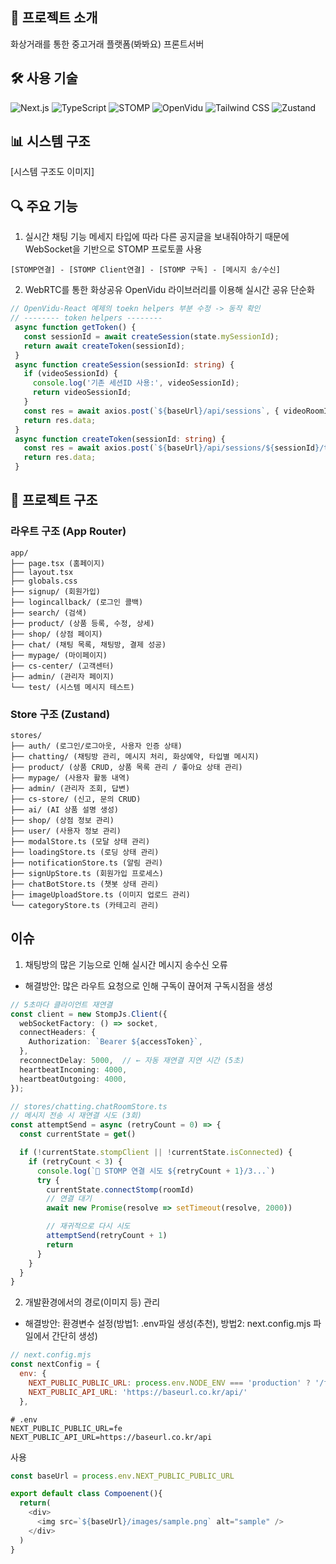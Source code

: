 ## 📝 프로젝트 소개
화상거래를 통한 중고거래 플랫폼(봐봐요) 프론트서버

## 🛠 사용 기술
![Next.js](https://img.shields.io/badge/Next.js-14-black?style=for-the-badge&logo=next.js)
![TypeScript](https://img.shields.io/badge/TypeScript-007ACC?style=for-the-badge&logo=typescript&logoColor=white)
![STOMP](https://img.shields.io/badge/STOMP-WebSocket-yellow?style=for-the-badge)
![OpenVidu](https://img.shields.io/badge/OpenVidu-2.28.0-blue?style=for-the-badge)
![Tailwind CSS](https://img.shields.io/badge/Tailwind_CSS-38B2AC?style=for-the-badge&logo=tailwind-css&logoColor=white)
![Zustand](https://img.shields.io/badge/Zustand-4.4.7-purple?style=for-the-badge)

## 📊 시스템 구조
[시스템 구조도 이미지]

## 🔍 주요 기능
1. 실시간 채팅 기능
  메세지 타입에 따라 다른 공지글을 보내줘야하기 때문에 WebSocket을 기반으로 STOMP 프로토콜 사용
  ```
  [STOMP연결] - [STOMP Client연결] - [STOMP 구독] - [메시지 송/수신]
  ```

2. WebRTC를 통한 화상공유
 OpenVidu 라이브러리를 이용해 실시간 공유 단순화
 ```typeScript
 // OpenVidu-React 예제의 toekn helpers 부분 수정 -> 동작 확인
 // -------- token helpers --------
  async function getToken() {
    const sessionId = await createSession(state.mySessionId);
    return await createToken(sessionId);
  }
  async function createSession(sessionId: string) {
    if (videoSessionId) {
      console.log('기존 세션ID 사용:', videoSessionId);
      return videoSessionId;
    }
    const res = await axios.post(`${baseUrl}/api/sessions`, { videoRoomId: sessionId }, { headers: { 'Content-Type': 'application/json' } });
    return res.data;
  }
  async function createToken(sessionId: string) {
    const res = await axios.post(`${baseUrl}/api/sessions/${sessionId}/token`, {}, { headers: { 'Content-Type': 'application/json' } });
    return res.data;
  }
 ```

## 📁 프로젝트 구조
### 라우트 구조 (App Router)
```
app/
├── page.tsx (홈페이지)
├── layout.tsx
├── globals.css
├── signup/ (회원가입)
├── logincallback/ (로그인 콜백)
├── search/ (검색)
├── product/ (상품 등록, 수정, 상세)
├── shop/ (상점 페이지)
├── chat/ (채팅 목록, 채팅방, 결제 성공)
├── mypage/ (마이페이지)
├── cs-center/ (고객센터)
├── admin/ (관리자 페이지)
└── test/ (시스템 메시지 테스트)
```

### Store 구조 (Zustand)
```
stores/
├── auth/ (로그인/로그아웃, 사용자 인증 상태)
├── chatting/ (채팅방 관리, 메시지 처리, 화상예약, 타입별 메시지)
├── product/ (상품 CRUD, 상품 목록 관리 / 좋아요 상태 관리)
├── mypage/ (사용자 활동 내역)
├── admin/ (관리자 조회, 답변)
├── cs-store/ (신고, 문의 CRUD)
├── ai/ (AI 상품 설명 생성)
├── shop/ (상점 정보 관리)
├── user/ (사용자 정보 관리)
├── modalStore.ts (모달 상태 관리)
├── loadingStore.ts (로딩 상태 관리)
├── notificationStore.ts (알림 관리)
├── signUpStore.ts (회원가입 프로세스)
├── chatBotStore.ts (챗봇 상태 관리)
├── imageUploadStore.ts (이미지 업로드 관리)
└── categoryStore.ts (카테고리 관리)
```

## 이슈
1. 채팅방의 많은 기능으로 인해 실시간 메시지 송수신 오류
- 해결방안: 많은 라우트 요청으로 인해 구독이 끊어져 구독시점을 생성
```typeScript
// 5초마다 클라이언트 재연결
const client = new StompJs.Client({
  webSocketFactory: () => socket,
  connectHeaders: {
    Authorization: `Bearer ${accessToken}`,
  },
  reconnectDelay: 5000,  // ← 자동 재연결 지연 시간 (5초)
  heartbeatIncoming: 4000,
  heartbeatOutgoing: 4000,
});

// stores/chatting.chatRoomStore.ts
// 메시지 전송 시 재연결 시도 (3회)
const attemptSend = async (retryCount = 0) => {
  const currentState = get()

  if (!currentState.stompClient || !currentState.isConnected) {
    if (retryCount < 3) {
      console.log(`🔄 STOMP 연결 시도 ${retryCount + 1}/3...`)
      try {
        currentState.connectStomp(roomId)
        // 연결 대기
        await new Promise(resolve => setTimeout(resolve, 2000))

        // 재귀적으로 다시 시도
        attemptSend(retryCount + 1)
        return
      }
    }
  }
}
```

2. 개발환경에서의 경로(이미지 등) 관리
- 해결방안: 환경변수 설정(방법1: .env파일 생성(추천), 방법2: next.config.mjs 파일에서 간단히 생성)
```javaScript
// next.config.mjs
const nextConfig = {
  env: {
    NEXT_PUBLIC_PUBLIC_URL: process.env.NODE_ENV === 'production' ? '/fe' : '',
    NEXT_PUBLIC_API_URL: 'https://baseurl.co.kr/api/'
  },
```
```env
# .env
NEXT_PUBLIC_PUBLIC_URL=fe
NEXT_PUBLIC_API_URL=https://baseurl.co.kr/api
```
사용
```typeScript
const baseUrl = process.env.NEXT_PUBLIC_PUBLIC_URL

export default class Compoenent(){
  return(
    <div>
      <img src=`${baseUrl}/images/sample.png` alt="sample" />
    </div>
  )
}
```
